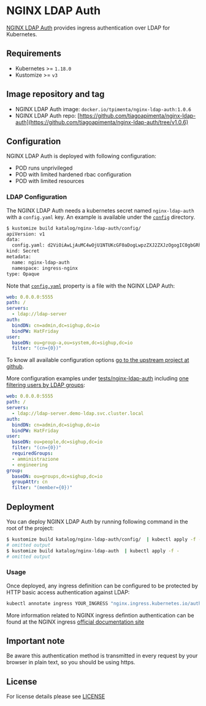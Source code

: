 # NGINX LDAP Auth

[NGINX LDAP Auth](https://github.com/tiagoapimenta/nginx-ldap-auth/blob/v1.0.6/README.md) provides ingress
authentication over LDAP for Kubernetes.


## Requirements

- Kubernetes >= `1.18.0`
- Kustomize >= `v3`


## Image repository and tag

* NGINX LDAP Auth image: `docker.io/tpimenta/nginx-ldap-auth:1.0.6`
* NGINX LDAP Auth repo:
[https://github.com/tiagoapimenta/nginx-ldap-auth](https://github.com/tiagoapimenta/nginx-ldap-auth/tree/v1.0.6)


## Configuration

NGINX LDAP Auth is deployed with following configuration:

- POD runs unprivileged
- POD with limited hardened rbac configuration
- POD with limited resources


### LDAP Configuration

The NGINX LDAP Auth needs a kubernetes secret named `nginx-ldap-auth` with a `config.yaml` key. An example is available
under the [`config`](config) directory.

```bash
$ kustomize build katalog/nginx-ldap-auth/config/
apiVersion: v1
data:
  config.yaml: d2ViOiAwLjAuMC4wOjU1NTUKcGF0aDogLwpzZXJ2ZXJzOgogIC0gbGRhcDovL2xkYXAtc2VydmVyCmF1dGg6CiAgYmluZEROOiBjbj1hZG1pbixkYz1zaWdodXAsZGM9aW8KICBiaW5kUFc6IEhhdEZyaWRheQp1c2VyOgogIGJhc2VETjogb3U9Z3JvdXAtYSxvdT1zeXN0ZW0sZGM9c2lnaHVwLGRjPWlvCiAgZmlsdGVyOiAiKGNuPXswfSkiCg==
kind: Secret
metadata:
  name: nginx-ldap-auth
  namespace: ingress-nginx
type: Opaque
```

Note that [`config.yaml`](config/sample.config.yaml) property is a file with the NGINX LDAP Auth:

```yaml
web: 0.0.0.0:5555
path: /
servers:
  - ldap://ldap-server
auth:
  bindDN: cn=admin,dc=sighup,dc=io
  bindPW: HatFriday
user:
  baseDN: ou=group-a,ou=system,dc=sighup,dc=io
  filter: "(cn={0})"
```

To know all available configuration options
[go to the upstream project at github](https://github.com/tiagoapimenta/nginx-ldap-auth/tree/v1.0.6).

More configuration examples under [tests/nginx-ldap-auth](../../katalog/tests/nginx-ldap-auth) including
[one filtering users by LDAP groups](../../katalog/tests/nginx-ldap-auth/nginx-ldap-auth-config-groups.yaml):

```yaml
web: 0.0.0.0:5555
path: /
servers:
  - ldap://ldap-server.demo-ldap.svc.cluster.local
auth:
  bindDN: cn=admin,dc=sighup,dc=io
  bindPW: HatFriday
user:
  baseDN: ou=people,dc=sighup,dc=io
  filter: "(cn={0})"
  requiredGroups:
  - amministrazione
  - engineering
group:
  baseDN: ou=groups,dc=sighup,dc=io
  groupAttr: cn
  filter: "(member={0})"
```


## Deployment

You can deploy NGINX LDAP Auth by running following command in the root of the project:

```bash
$ kustomize build katalog/nginx-ldap-auth/config/  | kubectl apply -f -
# omitted output
$ kustomize build katalog/nginx-ldap-auth  | kubectl apply -f -
# omitted output
```


### Usage

Once deployed, any ingress definition can be configured to be protected by HTTP basic access authentication against LDAP:

```bash
kubectl annotate ingress YOUR_INGRESS "nginx.ingress.kubernetes.io/auth-url=http://nginx-ldap-auth.ingress-nginx.svc.cluster.local" --overwrite
```

More information related to NGINX ingress defintion authentication can be found at the NGINX ingress
[official documentation site](https://kubernetes.github.io/ingress-nginx/examples/auth/external-auth/)


## Important note

Be aware this authentication method is transmitted in every request by your browser in plain text, so you should
be using https.


## License

For license details please see [LICENSE](../../LICENSE)
